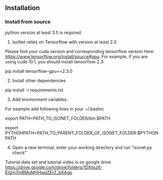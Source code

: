## Installation
### Install from source
python version at least 3.5 is required.

1.  IsoNet relies on Tensorflow with version at least 2.0

Please find your cuda version and corresponding tensorflow version here: https://www.tensorflow.org/install/source#gpu. For example, if you are using cude 10.1, you should install tensorflow 2.3:

pip install tensorflow-gpu==2.3.0

2.  Install other dependencies

pip install -r requirements.txt

3.  Add environment variables: 

For example add following lines in your ~/.bashrc

export PATH=PATH_TO_ISONET_FOLDER/bin:$PATH 

export PYTHOHPATH=PATH_TO_PARENT_FOLDER_OF_ISONET_FOLDER:$PYTHONPATH 

4. Open a new terminal, enter your working directory and run "isonet.py check"

Tutorial data set and tutorial video is on google drive https://drive.google.com/drive/folders/1DXjIsz6-EiQm7mBMuMHHwdZErZ_bXAgp
